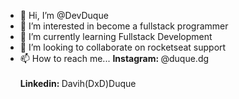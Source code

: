 - 👋 Hi, I’m @DevDuque
- 👀 I’m interested in become a fullstack programmer
- 🌱 I’m currently learning Fullstack Development
- 💞️ I’m looking to collaborate on rocketseat support  
- 📫 How to reach me... <b> Instagram: </b> @duque.dg <br>
</br> <b> Linkedin: </b> Davih(DxD)Duque

<!---
DevDuque/DevDuque is a ✨ special ✨ repository because its `README.md` (this file) appears on your GitHub profile.
You can click the Preview link to take a look at your changes.
--->
